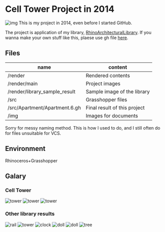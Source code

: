 # Cell Tower Project in 2014
![img](img/banner2.png)
This is my project in 2014, even before I started GitHub.

The project is application of my library, [RhinoArchitecturalLibrary](https://github.com/kurema/RhinoArchitecturalLibrary).
If you wanna make your own stuff like this, plaese use gh file [here](https://github.com/kurema/RhinoArchitecturalLibrary/releases).

## Files
| name | content |
| ---- | ------- |
| /render | Rendered contents |
| /render/main | Project images |
| /render/library_sample_result | Sample image of the library |
| /src | Grasshopper files |
| /src/Apartment/Apartment.6.gh | Final result of this project |
| /img | Images for documents |

Sorry for messy naming method. This is how I used to do, and I still often do for files unsuitable for VCS.

## Environment
Rhinoceros+Grasshopper

## Galary
### Cell Tower
![tower](img/apartment/009.jpeg)
![tower](img/apartment/007.jpeg)
![tower](img/apartment/004.low.jpeg)
### Other library results
![rail](img/samples/000.jpeg)
![tower](img/samples/006.jpeg)
![clock](img/samples/012.jpeg)
![doll](img/samples/People.7.jpeg)
![doll](img/samples/People.8.jpeg)
![tree](img/samples/tree3.jpeg )

